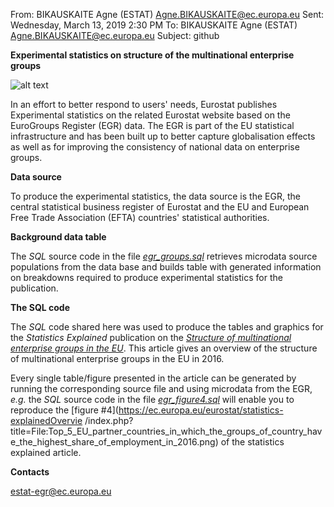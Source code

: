  

 

From: BIKAUSKAITE Agne (ESTAT) <Agne.BIKAUSKAITE@ec.europa.eu> 
Sent: Wednesday, March 13, 2019 2:30 PM
To: BIKAUSKAITE Agne (ESTAT) <Agne.BIKAUSKAITE@ec.europa.eu>
Subject: github
 

**Experimental statistics on structure of the multinational enterprise groups**

 

![alt text](https://ec.europa.eu/eurostat/documents/7894008/7900968/experimental.png/)

In an effort to better respond to users' needs, Eurostat publishes Experimental statistics on the related Eurostat website based on the EuroGroups Register (EGR) data. The EGR is part of the EU statistical infrastructure and has been built up to better capture globalisation effects as well as for improving the consistency of national data on enterprise groups.

 

**Data source**

 

To produce the experimental statistics, the data source is the EGR, the central statistical business register of Eurostat and the EU and European Free Trade Association (EFTA) countries' statistical authorities.

 

**Background data table**

 

The _SQL_ source code in the file [_egr_groups.sql_](egr_groups.sql) retrieves microdata source populations from the data base and builds table with generated information on breakdowns required to produce experimental statistics for the publication.  

 

**The SQL code**

 

The _SQL_ code shared here was used to produce the tables and graphics for the _Statistics Explained_ publication on the [*Structure of multinational enterprise groups in the EU*](https://ec.europa.eu/eurostat/statistics-explained/index.php?title=Structure_of_multinational_enterprise_groups_in_the_EU). This article gives an overview of the structure of multinational enterprise groups in the EU in 2016.

 

Every single table/figure presented in the article can be generated by running the corresponding source file and using microdata from the EGR, _e.g._ the _SQL_ source code in the file [_egr_figure4.sql_](egr_figure4.sql) will enable you to reproduce the [figure #4](https://ec.europa.eu/eurostat/statistics-explainedOvervie /index.php?title=File:Top_5_EU_partner_countries_in_which_the_groups_of_country_have_the_highest_share_of_employment_in_2016.png) of the statistics explained article.

 

 

**Contacts**

 

estat-egr@ec.europa.eu

 
